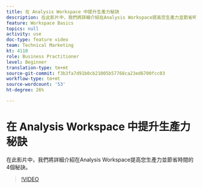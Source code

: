 ```yaml
---
title: 在 Analysis Workspace 中提升生產力秘訣
description: 在此影片中，我們將詳細介紹在Analysis Workspace提高您生產力並節省時間的4個秘訣。
feature: Workspace Basics
topics: null
activity: use
doc-type: feature video
team: Technical Marketing
kt: 4110
role: Business Practitioner
level: Beginner
translation-type: tm+mt
source-git-commit: f3b3fa7d91b0cb21005b57768ca23ed6700fcc03
workflow-type: tm+mt
source-wordcount: '53'
ht-degree: 26%

---
```



# 在 Analysis Workspace 中提升生產力秘訣

在此影片中，我們將詳細介紹在Analysis Workspace提高您生產力並節省時間的4個秘訣。

>[!VIDEO](https://video.tv.adobe.com/v/31157/?quality=12)

